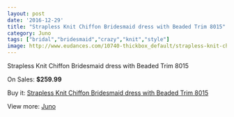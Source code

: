 ```yaml
---
layout: post
date: '2016-12-29'
title: "Strapless Knit Chiffon Bridesmaid dress with Beaded Trim 8015"
category: Juno
tags: ["bridal","bridesmaid","crazy","knit","style"]
image: http://www.eudances.com/10740-thickbox_default/strapless-knit-chiffon-bridesmaid-dress-with-beaded-trim-8015.jpg
---
```

Strapless Knit Chiffon Bridesmaid dress with Beaded Trim 8015

On Sales: **$259.99**
<a href="https://www.eudances.com/en/juno/3442-strapless-knit-chiffon-bridesmaid-dress-with-beaded-trim-8015.html"><amp-img layout="responsive" width="600" height="600" src="//www.eudances.com/10740-thickbox_default/strapless-knit-chiffon-bridesmaid-dress-with-beaded-trim-8015.jpg" alt="Strapless Knit Chiffon Bridesmaid dress with Beaded Trim 8015 0" /></a>

Buy it: [Strapless Knit Chiffon Bridesmaid dress with Beaded Trim 8015](https://www.eudances.com/en/juno/3442-strapless-knit-chiffon-bridesmaid-dress-with-beaded-trim-8015.html "Strapless Knit Chiffon Bridesmaid dress with Beaded Trim 8015")

View more: [Juno](https://www.eudances.com/en/64-Juno "Juno")